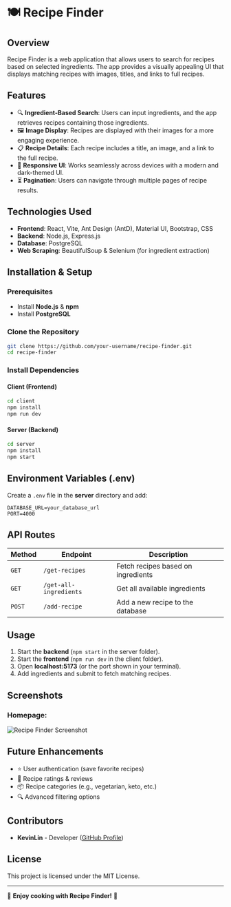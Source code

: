 # 🍽️ Recipe Finder

## Overview
Recipe Finder is a web application that allows users to search for recipes based on selected ingredients. The app provides a visually appealing UI that displays matching recipes with images, titles, and links to full recipes.

## Features
- 🔍 **Ingredient-Based Search**: Users can input ingredients, and the app retrieves recipes containing those ingredients.
- 🖼️ **Image Display**: Recipes are displayed with their images for a more engaging experience.
- 📋 **Recipe Details**: Each recipe includes a title, an image, and a link to the full recipe.
- 🎨 **Responsive UI**: Works seamlessly across devices with a modern and dark-themed UI.
- ⏳ **Pagination**: Users can navigate through multiple pages of recipe results.

## Technologies Used
- **Frontend**: React, Vite, Ant Design (AntD), Material UI, Bootstrap, CSS
- **Backend**: Node.js, Express.js
- **Database**: PostgreSQL
- **Web Scraping**: BeautifulSoup & Selenium (for ingredient extraction)

## Installation & Setup
### Prerequisites
- Install **Node.js** & **npm**
- Install **PostgreSQL**

### Clone the Repository
```sh
git clone https://github.com/your-username/recipe-finder.git
cd recipe-finder
```

### Install Dependencies
#### Client (Frontend)
```sh
cd client
npm install
npm run dev
```

#### Server (Backend)
```sh
cd server
npm install
npm start
```

## Environment Variables (.env)
Create a `.env` file in the **server** directory and add:
```
DATABASE_URL=your_database_url
PORT=4000
```

## API Routes
| Method | Endpoint         | Description                     |
|--------|----------------|---------------------------------|
| `GET`  | `/get-recipes`  | Fetch recipes based on ingredients |
| `GET`  | `/get-all-ingredients` | Get all available ingredients |
| `POST` | `/add-recipe`   | Add a new recipe to the database |

## Usage
1. Start the **backend** (`npm start` in the server folder).
2. Start the **frontend** (`npm run dev` in the client folder).
3. Open **localhost:5173** (or the port shown in your terminal).
4. Add ingredients and submit to fetch matching recipes.

## Screenshots
### Homepage:
![Recipe Finder Screenshot](https://via.placeholder.com/800x400?text=Recipe+Finder+Screenshot)

## Future Enhancements
- ⭐ User authentication (save favorite recipes)
- 📝 Recipe ratings & reviews
- 📦 Recipe categories (e.g., vegetarian, keto, etc.)
- 🔍 Advanced filtering options

## Contributors
- **KevinLin** - Developer ([GitHub Profile](https://github.com/KLin06))

## License
This project is licensed under the MIT License.

---
🚀 **Enjoy cooking with Recipe Finder!** 🍲

